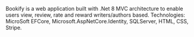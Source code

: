 ﻿Bookify is a web application built with .Net 8 MVC architecture to enable users view, review, rate and reward writers/authors based.
Technologies: MicroSoft EFCore, Microsoft.AspNetCore.Identity, SQLServer, HTML, CSS, Stripe.